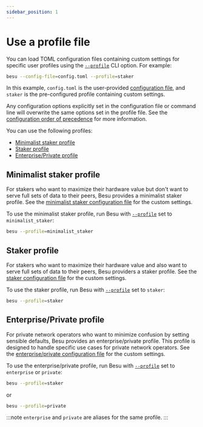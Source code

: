 ```yaml
---
sidebar_position: 1
---
```


# Use a profile file

You can load TOML configuration files containing custom settings for specific user profiles using
the [`--profile`](../../reference/cli/options.md#profile) CLI option.
For example:

```bash
besu --config-file=config.toml --profile=staker
```

In this example, `config.toml` is the user-provided [configuration file](index.md), and `staker` is
the pre-configured profile containing custom settings.

Any configuration options explicitly set in the configuration file or command line will overwrite
the same options set in the profile file.
See the [configuration order of precedence](index.md#configuration-order-of-precedence) for more information.

You can use the following profiles:

- [Minimalist staker profile](#minimalist-staker-profile)
- [Staker profile](#staker-profile)
- [Enterprise/Private profile](#enterpriseprivate-profile)

## Minimalist staker profile

For stakers who want to maximize their hardware value but don't want to serve full sets of data to
their peers, Besu provides a minimalist staker profile.
See the
[minimalist staker configuration file](https://github.com/hyperledger/besu/blob/8b64023a121ea996ef60e4b7e2299c5807683f90/config/src/main/resources/profiles/minimalist-staker.toml)
for the custom settings.

To use the minimalist staker profile, run Besu with
[`--profile`](../../reference/cli/options.md#profile) set to `minimalist_staker`:

```bash
besu --profile=minimalist_staker
```

## Staker profile

For stakers who want to maximize their hardware value and also want to serve full sets of data to
their peers, Besu providers a staker profile.
See the
[staker configuration file](https://github.com/hyperledger/besu/blob/8b64023a121ea996ef60e4b7e2299c5807683f90/config/src/main/resources/profiles/staker.toml)
for the custom settings.

To use the staker profile, run Besu with [`--profile`](../../reference/cli/options.md#profile) set to `staker`:

```bash
besu --profile=staker
```

## Enterprise/Private profile

For private network operators who want to minimize confusion by setting sensible defaults, Besu
provides an enterprise/private profile.
This profile is designed to handle specific use cases for private network operators.
See the
[enterprise/private configuration file](https://github.com/hyperledger/besu/blob/8b64023a121ea996ef60e4b7e2299c5807683f90/config/src/main/resources/profiles/enterprise-private.toml)
for the custom settings.

To use the enterprise/private profile, run Besu with
[`--profile`](../../reference/cli/options.md#profile) set to `enterprise` or `private`:

```bash
besu --profile=staker
```

or

```bash
besu --profile=private
```

:::note
`enterprise` and `private` are aliases for the same profile.
:::
